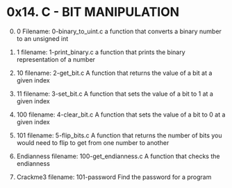 # 0x14. C - BIT MANIPULATION

0. 0
Filename: 0-binary_to_uint.c
a function that converts a binary number to an unsigned int

1. 1
filename: 1-print_binary.c
a function that prints the binary representation of a number

2. 10
filename: 2-get_bit.c
A function that returns the value of a bit at a given index

3. 11
filename: 3-set_bit.c
A function that sets the value of a bit to 1 at a given index

4. 100
filename: 4-clear_bit.c
A function that sets the value of a bit to 0 at a given index

5. 101
filename: 5-flip_bits.c
A function that returns the number of bits you would need to flip to get from one number to another

6. Endianness
filename: 100-get_endianness.c
A function that checks the endianness

7. Crackme3
filename: 101-password
Find the password for a program
